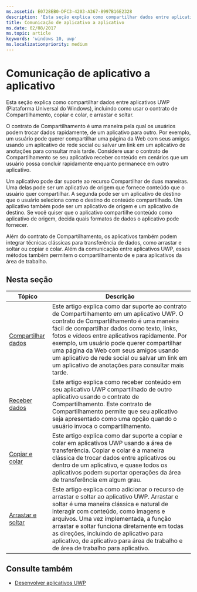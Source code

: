 ```yaml
---
ms.assetid: E0728EB0-DFC3-4203-A367-8997B16E2328
description: 'Esta seção explica como compartilhar dados entre aplicativos UWP (Plataforma Universal do Windows), incluindo como usar o contrato de Compartilhamento, copiar e colar, e arrastar e soltar.'
title: Comunicação de aplicativo a aplicativo
ms.date: 02/08/2017
ms.topic: article
keywords: 'windows 10, uwp'
ms.localizationpriority: medium
---
```

# <a name="app-to-app-communication"></a>Comunicação de aplicativo a aplicativo


Esta seção explica como compartilhar dados entre aplicativos UWP (Plataforma Universal do Windows), incluindo como usar o contrato de Compartilhamento, copiar e colar, e arrastar e soltar.

O contrato de Compartilhamento é uma maneira pela qual os usuários podem trocar dados rapidamente, de um aplicativo para outro. Por exemplo, um usuário pode querer compartilhar uma página da Web com seus amigos usando um aplicativo de rede social ou salvar um link em um aplicativo de anotações para consultar mais tarde. Considere usar o contrato de Compartilhamento se seu aplicativo receber conteúdo em cenários que um usuário possa concluir rapidamente enquanto permanece em outro aplicativo.

Um aplicativo pode dar suporte ao recurso Compartilhar de duas maneiras. Uma delas pode ser um aplicativo de origem que fornece conteúdo que o usuário quer compartilhar. A segunda pode ser um aplicativo de destino que o usuário seleciona como o destino do conteúdo compartilhado. Um aplicativo também pode ser um aplicativo de origem e um aplicativo de destino. Se você quiser que o aplicativo compartilhe conteúdo como aplicativo de origem, decida quais formatos de dados o aplicativo pode fornecer.

Além do contrato de Compartilhamento, os aplicativos também podem integrar técnicas clássicas para transferência de dados, como arrastar e soltar ou copiar e colar. Além da comunicação entre aplicativos UWP, esses métodos também permitem o compartilhamento de e para aplicativos da área de trabalho.



## <a name="in-this-section"></a>Nesta seção

| Tópico | Descrição |
|-------|-------------|
| [Compartilhar dados](share-data.md) | Este artigo explica como dar suporte ao contrato de Compartilhamento em um aplicativo UWP. O contrato de Compartilhamento é uma maneira fácil de compartilhar dados como texto, links, fotos e vídeos entre aplicativos rapidamente. Por exemplo, um usuário pode querer compartilhar uma página da Web com seus amigos usando um aplicativo de rede social ou salvar um link em um aplicativo de anotações para consultar mais tarde. |
| [Receber dados](receive-data.md) | Este artigo explica como receber conteúdo em seu aplicativo UWP compartilhado de outro aplicativo usando o contrato de Compartilhamento. Este contrato de Compartilhamento permite que seu aplicativo seja apresentado como uma opção quando o usuário invoca o compartilhamento. |
| [Copiar e colar](copy-and-paste.md) | Este artigo explica como dar suporte a copiar e colar em aplicativos UWP usando a área de transferência. Copiar e colar é a maneira clássica de trocar dados entre aplicativos ou dentro de um aplicativo, e quase todos os aplicativos podem suportar operações da área de transferência em algum grau. |
| [Arrastar e soltar](../design/input/drag-and-drop.md) | Este artigo explica como adicionar o recurso de arrastar e soltar ao aplicativo UWP. Arrastar e soltar é uma maneira clássica e natural de interagir com conteúdo, como imagens e arquivos. Uma vez implementada, a função arrastar e soltar funciona diretamente em todas as direções, incluindo de aplicativo para aplicativo, de aplicativo para área de trabalho e de área de trabalho para aplicativo. |

## <a name="see-also"></a>Consulte também
- [Desenvolver aplicativos UWP](https://developer.microsoft.com/windows/develop)
